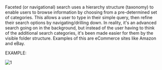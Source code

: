 Faceted (or navigational) search uses a hierarchy structure (taxonomy) to enable users to browse information by choosing from a pre-determined set of categories. This allows a user to type in their simple query, then refine their search options by navigating/drilling down. In reality, it's an advanced search going on in the background, but instead of the user having to think of the additional search categories, it's been made easier for them by the visible folder structure. Examples of this are eCommerce sites like Amazon and eBay.

EXAMPLE: 

![1](https://i.stack.imgur.com/tULdB.jpg)
